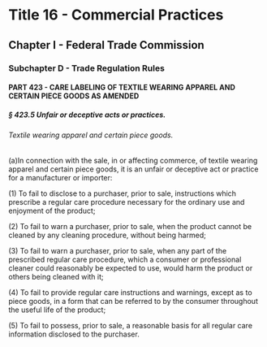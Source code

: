 
# Title 16 - Commercial Practices
## Chapter I - Federal Trade Commission
### Subchapter D - Trade Regulation Rules
#### PART 423 - CARE LABELING OF TEXTILE WEARING APPAREL AND CERTAIN PIECE GOODS AS AMENDED
##### § 423.5 Unfair or deceptive acts or practices.
###### Textile wearing apparel and certain piece goods.

(a)In connection with the sale, in or affecting commerce, of textile wearing apparel and certain piece goods, it is an unfair or deceptive act or practice for a manufacturer or importer:

(1) To fail to disclose to a purchaser, prior to sale, instructions which prescribe a regular care procedure necessary for the ordinary use and enjoyment of the product;

(2) To fail to warn a purchaser, prior to sale, when the product cannot be cleaned by any cleaning procedure, without being harmed;

(3) To fail to warn a purchaser, prior to sale, when any part of the prescribed regular care procedure, which a consumer or professional cleaner could reasonably be expected to use, would harm the product or others being cleaned with it;

(4) To fail to provide regular care instructions and warnings, except as to piece goods, in a form that can be referred to by the consumer throughout the useful life of the product;

(5) To fail to possess, prior to sale, a reasonable basis for all regular care information disclosed to the purchaser.
